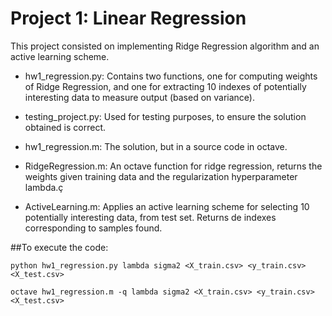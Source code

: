 # Project 1: Linear Regression

This project consisted on implementing Ridge Regression algorithm and an active learning scheme.

* hw1_regression.py: Contains two functions, one for computing weights of Ridge Regression, and one for extracting 10 indexes of potentially interesting data to measure output (based on variance).

* testing_project.py: Used for testing purposes, to ensure the solution obtained is correct.

* hw1_regression.m: The solution, but in a source code in octave.

* RidgeRegression.m: An octave function for ridge regression, returns the weights given training data and the regularization hyperparameter lambda.ç

* ActiveLearning.m: Applies an active learning scheme for selecting 10 potentially interesting data, from test set. Returns de indexes corresponding to samples found.



##To execute the code:

`python hw1_regression.py lambda sigma2 <X_train.csv> <y_train.csv> <X_test.csv>`

`octave hw1_regression.m -q lambda sigma2 <X_train.csv> <y_train.csv> <X_test.csv>`




